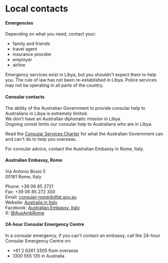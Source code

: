 # Local contacts

#### Emergencies

Depending on what you need, contact your:

* family and friends
* travel agent
* insurance provider
* employer
* airline

Emergency services exist in Libya, but you shouldn't expect them to help you. The rule of law has not been re-established in Libya. Police services may not be operating in all parts of the country.

#### Consular contacts

The ability of the Australian Government to provide consular help to Australians in Libya is extremely limited.  
We don't have an Australian diplomatic mission in Libya.   
Ongoing unrest limits our consular help to Australians who are in Libya.

Read the [Consular Services Charter](/consular-services/consular-services-charter "Consular Services Charter") for what the Australian Government can and can't do to help you overseas.

For consular advice, contact the Australian Embassy in Rome, Italy.

#### Australian Embassy, Rome

Via Antonio Bosio 5  
00161 Rome, Italy

Phone: +39 06 85 2721  
Fax: +39 06 85 272 300  
Email: [consular-rome@dfat.gov.au](mailto:consular-rome@dfat.gov.au)  
Website: [Australia in Italy](http://www.italy.embassy.gov.au/)  
Facebook: [Australian Embassy, Italy](https://www.facebook.com/AusEmbIT/)  
X: [@AusAmbRome](http://twitter.com/AusAmbRome)

#### 24-hour Consular Emergency Centre

In a consular emergency, if you can't contact an embassy, call the 24-hour Consular Emergency Centre on:

* +61 2 6261 3305 from overseas
* 1300 555 135 in Australia